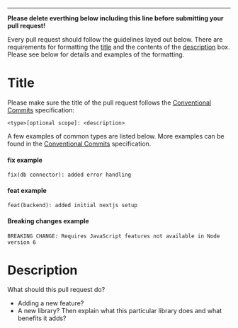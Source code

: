 ---

**Please delete everthing below including this line before submitting your pull request!**

Every pull request should follow the guidelines layed out below. There are requirements for formatting the [title](#title) and the contents of the [description](#description) box. Please see below for details and examples of the formatting.

# Title

Please make sure the title of the pull request follows the [Conventional Commits](https://www.conventionalcommits.org) specification:<br>

```
<type>[optional scope]: <description>
```

A few examples of common types are listed below. More examples can be found in the [Conventional Commits](https://www.conventionalcommits.org) specification.

#### fix example

```
fix(db connector): added error handling
```

#### feat example

```
feat(backend): added initial nextjs setup
```

#### Breaking changes example

```
BREAKING CHANGE: Requires JavaScript features not available in Node version 6
```

# Description

What should this pull request do?

- Adding a new feature?
- A new library? Then explain what this particular library does and what benefits it adds?
